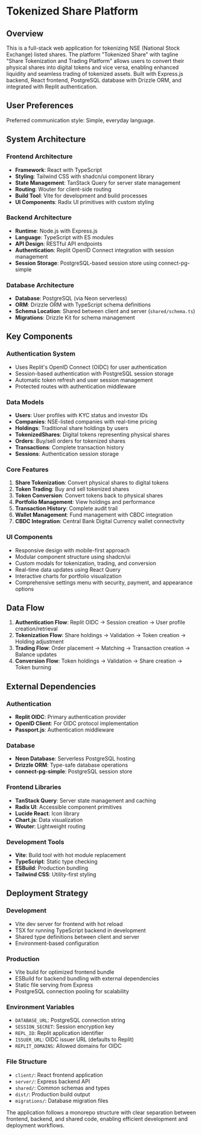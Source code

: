 # Tokenized Share Platform

## Overview

This is a full-stack web application for tokenizing NSE (National Stock Exchange) listed shares. The platform "Tokenized Share" with tagline "Share Tokenization and Trading Platform" allows users to convert their physical shares into digital tokens and vice versa, enabling enhanced liquidity and seamless trading of tokenized assets. Built with Express.js backend, React frontend, PostgreSQL database with Drizzle ORM, and integrated with Replit authentication.

## User Preferences

Preferred communication style: Simple, everyday language.

## System Architecture

### Frontend Architecture
- **Framework**: React with TypeScript
- **Styling**: Tailwind CSS with shadcn/ui component library
- **State Management**: TanStack Query for server state management
- **Routing**: Wouter for client-side routing
- **Build Tool**: Vite for development and build processes
- **UI Components**: Radix UI primitives with custom styling

### Backend Architecture
- **Runtime**: Node.js with Express.js
- **Language**: TypeScript with ES modules
- **API Design**: RESTful API endpoints
- **Authentication**: Replit OpenID Connect integration with session management
- **Session Storage**: PostgreSQL-based session store using connect-pg-simple

### Database Architecture
- **Database**: PostgreSQL (via Neon serverless)
- **ORM**: Drizzle ORM with TypeScript schema definitions
- **Schema Location**: Shared between client and server (`shared/schema.ts`)
- **Migrations**: Drizzle Kit for schema management

## Key Components

### Authentication System
- Uses Replit's OpenID Connect (OIDC) for user authentication
- Session-based authentication with PostgreSQL session storage
- Automatic token refresh and user session management
- Protected routes with authentication middleware

### Data Models
- **Users**: User profiles with KYC status and investor IDs
- **Companies**: NSE-listed companies with real-time pricing
- **Holdings**: Traditional share holdings by users
- **TokenizedShares**: Digital tokens representing physical shares
- **Orders**: Buy/sell orders for tokenized shares
- **Transactions**: Complete transaction history
- **Sessions**: Authentication session storage

### Core Features
1. **Share Tokenization**: Convert physical shares to digital tokens
2. **Token Trading**: Buy and sell tokenized shares
3. **Token Conversion**: Convert tokens back to physical shares
4. **Portfolio Management**: View holdings and performance
5. **Transaction History**: Complete audit trail
6. **Wallet Management**: Fund management with CBDC integration
7. **CBDC Integration**: Central Bank Digital Currency wallet connectivity

### UI Components
- Responsive design with mobile-first approach
- Modular component structure using shadcn/ui
- Custom modals for tokenization, trading, and conversion
- Real-time data updates using React Query
- Interactive charts for portfolio visualization
- Comprehensive settings menu with security, payment, and appearance options

## Data Flow

1. **Authentication Flow**: Replit OIDC → Session creation → User profile creation/retrieval
2. **Tokenization Flow**: Share holdings → Validation → Token creation → Holding adjustment
3. **Trading Flow**: Order placement → Matching → Transaction creation → Balance updates
4. **Conversion Flow**: Token holdings → Validation → Share creation → Token burning

## External Dependencies

### Authentication
- **Replit OIDC**: Primary authentication provider
- **OpenID Client**: For OIDC protocol implementation
- **Passport.js**: Authentication middleware

### Database
- **Neon Database**: Serverless PostgreSQL hosting
- **Drizzle ORM**: Type-safe database operations
- **connect-pg-simple**: PostgreSQL session store

### Frontend Libraries
- **TanStack Query**: Server state management and caching
- **Radix UI**: Accessible component primitives
- **Lucide React**: Icon library
- **Chart.js**: Data visualization
- **Wouter**: Lightweight routing

### Development Tools
- **Vite**: Build tool with hot module replacement
- **TypeScript**: Static type checking
- **ESBuild**: Production bundling
- **Tailwind CSS**: Utility-first styling

## Deployment Strategy

### Development
- Vite dev server for frontend with hot reload
- TSX for running TypeScript backend in development
- Shared type definitions between client and server
- Environment-based configuration

### Production
- Vite build for optimized frontend bundle
- ESBuild for backend bundling with external dependencies
- Static file serving from Express
- PostgreSQL connection pooling for scalability

### Environment Variables
- `DATABASE_URL`: PostgreSQL connection string
- `SESSION_SECRET`: Session encryption key
- `REPL_ID`: Replit application identifier
- `ISSUER_URL`: OIDC issuer URL (defaults to Replit)
- `REPLIT_DOMAINS`: Allowed domains for OIDC

### File Structure
- `client/`: React frontend application
- `server/`: Express backend API
- `shared/`: Common schemas and types
- `dist/`: Production build output
- `migrations/`: Database migration files

The application follows a monorepo structure with clear separation between frontend, backend, and shared code, enabling efficient development and deployment workflows.